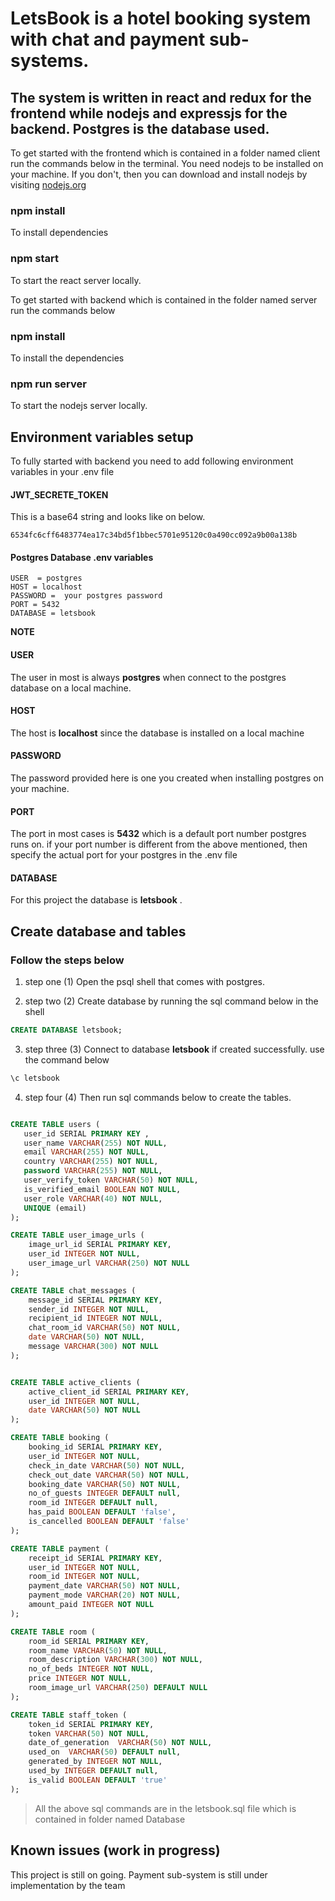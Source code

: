# LetsBook is a hotel booking system with chat and payment sub-systems.

## The system is written in react and redux for the frontend while nodejs and expressjs for the backend. Postgres is the database used.

To get started with the frontend which is contained in a folder named client run the commands below in the terminal. You need nodejs to be installed on your machine. If you don't, then you can download and install nodejs by visiting [nodejs.org](https://nodejs.org)

### npm install

To install dependencies

### npm start

To start the react server locally.

To get started with backend which is contained in the folder named server run the commands below

### npm install

To install the dependencies

### npm run server

To start the nodejs server locally.

## Environment variables setup

To fully started with backend you need to add following environment variables in your .env file

#### JWT_SECRETE_TOKEN

This is a base64 string and looks like on below.

```
6534fc6cff6483774ea17c34bd5f1bbec5701e95120c0a490cc092a9b00a138b
```

#### Postgres Database .env variables

```env
USER  = postgres
HOST = localhost
PASSWORD =  your postgres password
PORT = 5432
DATABASE = letsbook
```

**NOTE**

#### USER

The user in most is always **postgres** when connect to the postgres database on a local machine.

#### HOST

The host is **localhost** since the database is installed on a local machine

#### PASSWORD

The password provided here is one you created when installing postgres on your machine.

#### PORT

The port in most cases is **5432** which is a default port number postgres runs on. if your port number is different from the above mentioned, then specify the actual port for your postgres in the .env file

#### DATABASE

For this project the database is **letsbook** .

## Create database and tables

### Follow the steps below

1. step one (1)
   Open the psql shell that comes with postgres.

1. step two (2)
   Create database by running the sql command below in the shell

```sql
CREATE DATABASE letsbook;
```

3. step three (3)
   Connect to database **letsbook** if created successfully. use the command below

```sql
\c letsbook
```

4. step four (4)
   Then run sql commands below to create the tables.

```sql

CREATE TABLE users (
   user_id SERIAL PRIMARY KEY ,
   user_name VARCHAR(255) NOT NULL,
   email VARCHAR(255) NOT NULL,
   country VARCHAR(255) NOT NULL,
   password VARCHAR(255) NOT NULL,
   user_verify_token VARCHAR(50) NOT NULL,
   is_verified_email BOOLEAN NOT NULL,
   user_role VARCHAR(40) NOT NULL,
   UNIQUE (email)
);

CREATE TABLE user_image_urls (
    image_url_id SERIAL PRIMARY KEY,
    user_id INTEGER NOT NULL,
    user_image_url VARCHAR(250) NOT NULL
);

CREATE TABLE chat_messages (
    message_id SERIAL PRIMARY KEY,
    sender_id INTEGER NOT NULL,
    recipient_id INTEGER NOT NULL,
    chat_room_id VARCHAR(50) NOT NULL,
    date VARCHAR(50) NOT NULL,
    message VARCHAR(300) NOT NULL
);


CREATE TABLE active_clients (
    active_client_id SERIAL PRIMARY KEY,
    user_id INTEGER NOT NULL,
    date VARCHAR(50) NOT NULL
);

CREATE TABLE booking (
    booking_id SERIAL PRIMARY KEY,
    user_id INTEGER NOT NULL,
    check_in_date VARCHAR(50) NOT NULL,
    check_out_date VARCHAR(50) NOT NULL,
    booking_date VARCHAR(50) NOT NULL,
    no_of_guests INTEGER DEFAULT null,
    room_id INTEGER DEFAULT null,
    has_paid BOOLEAN DEFAULT 'false',
    is_cancelled BOOLEAN DEFAULT 'false'
);

CREATE TABLE payment (
    receipt_id SERIAL PRIMARY KEY,
    user_id INTEGER NOT NULL,
    room_id INTEGER NOT NULL,
    payment_date VARCHAR(50) NOT NULL,
    payment_mode VARCHAR(20) NOT NULL,
    amount_paid INTEGER NOT NULL
);

CREATE TABLE room (
    room_id SERIAL PRIMARY KEY,
    room_name VARCHAR(50) NOT NULL,
    room_description VARCHAR(300) NOT NULL,
    no_of_beds INTEGER NOT NULL,
    price INTEGER NOT NULL,
    room_image_url VARCHAR(250) DEFAULT NULL
);

CREATE TABLE staff_token (
    token_id SERIAL PRIMARY KEY,
    token VARCHAR(50) NOT NULL,
    date_of_generation  VARCHAR(50) NOT NULL,
    used_on  VARCHAR(50) DEFAULT null,
    generated_by INTEGER NOT NULL,
    used_by INTEGER DEFAULT null,
    is_valid BOOLEAN DEFAULT 'true'
);
```

> All the above sql commands are in the letsbook.sql file which is contained in folder named Database

## Known issues (work in progress)

This project is still on going. Payment sub-system is still under implementation by the team
